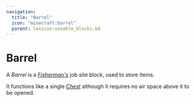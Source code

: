 ```yaml
---
navigation:
  title: "Barrel"
  icon: "minecraft:barrel"
  parent: lexicon:useable_blocks.md
---
```


# Barrel

<ItemImage id="minecraft:barrel" />

A *Barrel* is a [*Fisherman's*](../creatures/human-villager.md#fisherman) job site block, used to store items. 

It functions like a single [*Chest*](./chest.md) although it requires no air space above it to be opened.

##  



<Recipe id="minecraft:barrel" />

